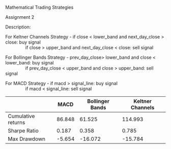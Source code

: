 Mathematical Trading Strategies

Assignment 2

Description: 

For Keltner Channels
Strategy - if close < lower_band and next_day_close > close: buy signal  
$~~~~~~~~~~~~~~~$ if close > upper_band and next_day_close < close: sell signal

For Bollinger Bands
Strategy - prev_day_close> lower_band and close < lower_band: buy signal  
$~~~~~~~~~~~~~~~$ if prev_day_close < upper_band and close > upper_band: sell signal

For MACD
Strategy - if macd > signal_line: buy signal  
$~~~~~~~~~~~~~~~$ if macd < signal_line: sell signal

|  | MACD | Bollinger Bands| Keltner Channels | 
|--|---------|---------|---------|
|Cumulative returns| 86.848| 61.525| 114.993 | 
|Sharpe Ratio|  0.187 | 0.358 | 0.785 | 
|Max Drawdown| -5.654 | -16.072 | -15.784 | 
